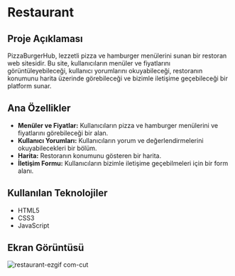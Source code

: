 # Restaurant

## Proje Açıklaması
PizzaBurgerHub, lezzetli pizza ve hamburger menülerini sunan bir restoran web sitesidir. Bu site, kullanıcıların menüler ve fiyatlarını görüntüleyebileceği, kullanıcı yorumlarını okuyabileceği, restoranın konumunu harita üzerinde görebileceği ve bizimle iletişime geçebileceği bir platform sunar.

## Ana Özellikler
- **Menüler ve Fiyatlar:** Kullanıcıların pizza ve hamburger menülerini ve fiyatlarını görebileceği bir alan.
- **Kullanıcı Yorumları:** Kullanıcıların yorum ve değerlendirmelerini okuyabilecekleri bir bölüm.
- **Harita:** Restoranın konumunu gösteren bir harita.
- **İletişim Formu:** Kullanıcıların bizimle iletişime geçebilmeleri için bir form alanı.

## Kullanılan Teknolojiler
- HTML5
- CSS3
- JavaScript

## Ekran Görüntüsü

![restaurant-ezgif com-cut](https://github.com/dilayercan/Restaurant/assets/69506908/9676769e-d65a-418b-9c11-54ed239ee910)
